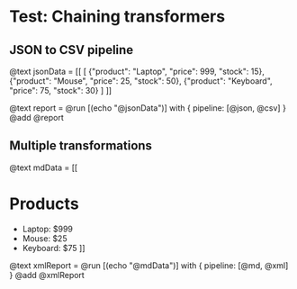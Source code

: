 # Test: Chaining transformers

## JSON to CSV pipeline
@text jsonData = [[
[
  {"product": "Laptop", "price": 999, "stock": 15},
  {"product": "Mouse", "price": 25, "stock": 50},
  {"product": "Keyboard", "price": 75, "stock": 30}
]
]]

@text report = @run [(echo "@jsonData")] with { pipeline: [@json, @csv] }
@add @report

## Multiple transformations
@text mdData = [[
# Products
- Laptop: $999
- Mouse: $25
- Keyboard: $75
]]

@text xmlReport = @run [(echo "@mdData")] with { pipeline: [@md, @xml] }
@add @xmlReport